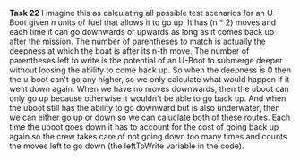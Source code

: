 **Task 22**
I imagine this as calculating all possible test scenarios for an U-Boot given *n* units of fuel that allows it to go up. It has (n * 2) moves and each time it can go downwards or upwards as long as it comes back up after the mission.
The number of parentheses to match is actually the deepness at which the boat is after its n-th move. The number of parentheses left to write is the potential of an U-Boot to submerge deeper without loosing the ability to come back up.
So when the deepness is 0 then the u-boot can't go any higher, so we only calculate what would happen if it went down again.
When we have no moves downwards, then the uboot can only go up because otherwise it wouldn't be able to go back up.
And when the uboot still has the ability to go downward but is also underwater, then we can either go up or down so we can caluclate both of these routes.
Each time the uboot goes down it has to account for the cost of going back up again so the crew takes care of not going down too many times and counts the moves left to go down (the leftToWrite variable in the code).
